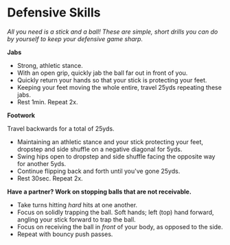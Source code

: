 # Defensive Skills

*All you need is a stick and a ball! These are simple, short drills you can do by yourself to keep your defensive game sharp.*

**Jabs**
- Strong, athletic stance.
- With an open grip, quickly jab the ball far out in front of you.
- Quickly return your hands so that your stick is protecting your feet.
- Keeping your feet moving the whole entire, travel 25yds repeating these jabs.
- Rest 1min. Repeat 2x.

**Footwork**

Travel backwards for a total of 25yds.
- Maintaining an athletic stance and your stick protecting your feet, dropstep and side shuffle on a negative diagonal for 5yds.
- Swing hips open to dropstep and side shuffle facing the opposite way for another 5yds.
- Continue flipping back and forth until you've gone 25yds.
- Rest 30sec. Repeat 2x.

**Have a partner? Work on stopping balls that are not receivable.**
- Take turns hitting *hard* hits at one another.
- Focus on solidly trapping the ball. Soft hands; left (top) hand forward, angling your stick forward to trap the ball.
- Focus on receiving the ball in *front* of your body, as opposed to the side.
- Repeat with bouncy push passes.

